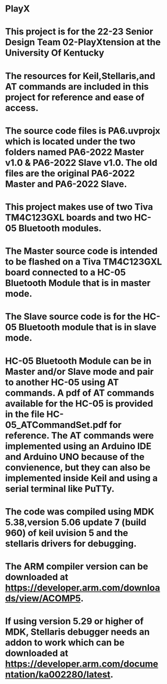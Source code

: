 # PlayX
# This project is for the 22-23 Senior Design Team 02-PlayXtension at the University Of Kentucky
# The resources for Keil,Stellaris,and AT commands are included in this project for reference and ease of access.
# The source code files is PA6.uvprojx which is located under the two folders named PA6-2022 Master v1.0 & PA6-2022 Slave v1.0. The old files are the original PA6-2022 Master and PA6-2022 Slave.
# This project makes use of two Tiva TM4C123GXL boards and two HC-05 Bluetooth modules.
# The Master source code is intended to be flashed on a Tiva TM4C123GXL board connected to a HC-05 Bluetooth Module that is in master mode.
# The Slave source code is for the HC-05 Bluetooth module that is in slave mode. 
# HC-05 Bluetooth Module can be in Master and/or Slave mode and pair to another HC-05 using AT commands. A pdf of AT commands available for the HC-05 is provided in the file HC-05_ATCommandSet.pdf for reference. The AT commands were implemented using an Arduino IDE and Arduino UNO because of the convienence, but they can also be implemented inside Keil and using a serial terminal like PuTTy.
# The code was compiled using MDK 5.38,version 5.06 update 7 (build 960) of keil uvision 5 and the stellaris drivers for debugging.
# The ARM compiler version can be downloaded at https://developer.arm.com/downloads/view/ACOMP5.
# If using version 5.29 or higher of MDK, Stellaris debugger needs an addon to work which can be downloaded at https://developer.arm.com/documentation/ka002280/latest.
